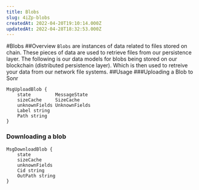 ```yaml
---
title: Blobs
slug: 4iZp-blobs
createdAt: 2022-04-20T19:10:14.000Z
updatedAt: 2022-04-28T18:32:53.000Z
---
```


#Blobs
##Overview
`Blobs` are instances of data related to files stored on chain. These pieces of data are used to retrieve files from our persistence layer. The following is our data models for blobs being stored on our blockchain (distributed persistence layer). Which is then used to retreive your data from our network file systems.
##Usage
###Uploading a Blob to Sonr

```
MsgUploadBlob {
	state         MessageState
	sizeCache     SizeCache
	unknownFields UnknownFields
	Label string
	Path string
}
```

### Downloading a blob

```
MsgDownloadBlob {
	state	
	sizeCache
	unknownFields
	Cid string
	OutPath string
}
```




